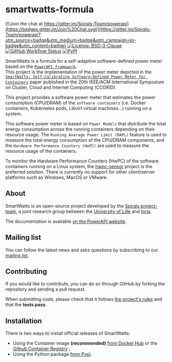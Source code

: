 # smartwatts-formula
[![Join the chat at https://gitter.im/Spirals-Team/powerapi](https://badges.gitter.im/Join%20Chat.svg)](https://gitter.im/Spirals-Team/powerapi?utm_source=badge&utm_medium=badge&utm_campaign=pr-badge&utm_content=badge)
[![License: BSD-3-Clause](https://img.shields.io/pypi/l/smartwatts.svg)](https://opensource.org/licenses/BSD-3-Clause)
[![GitHub Workflow Status](https://img.shields.io/github/actions/workflow/status/powerapi-ng/smartwatts-formula/build.yml)](https://github.com/powerapi-ng/smartwatts-formula/actions/workflows/build.yml)
[![PyPI](https://img.shields.io/pypi/v/smartwatts)](https://pypi.org/project/smartwatts/)

SmartWatts is a formula for a self-adaptive software-defined power meter based on the [`PowerAPI framework`](https://github.com/powerapi-ng/powerapi).  
This project is the implementation of the power meter depicted in the [`SmartWatts: Self-Calibrating Software-Defined Power Meter for Containers`](https://ieeexplore.ieee.org/document/9139675) paper published in the 20th IEEE/ACM International Symposium on Cluster, Cloud and Internet Computing (CCGRID).

This project provides a software power meter that estimates the power consumption (CPU/DRAM) of the `software containers` (i.e. Docker containers, Kubernetes pods, Libvirt virtual machines...) running on a system.  

This software power meter is based on `Power Models` that distribute the total energy consumption across the running containers depending on their resource usage.
The `Running Average Power Limit (RAPL)` feature is used to measure the total energy consumption of the CPU/DRAM components, and the `Hardware Performance Counters (HwPC)` are used to measure the resource usage of the containers.

To monitor the Hardware Performance Counters (HwPC) of the software containers running on a Linux system, the [hwpc-sensor](https://github.com/powerapi-ng/hwpc-sensor) project is the preferred solution.
There is currently no support for other client/server platforms such as Windows, MacOS or VMware.

## About
SmartWatts is an open-source project developed by the [Spirals project-team](https://team.inria.fr/spirals), a joint research group between the [University of Lille](https://www.univ-lille.fr) and [Inria](https://www.inria.fr).

The documentation is available [on the PowerAPI website](https://powerapi.org).

## Mailing list
You can follow the latest news and asks questions by subscribing to our <a href="mailto:sympa@inria.fr?subject=subscribe powerapi">mailing list</a>.

## Contributing
If you would like to contribute, you can do so through GitHub by forking the repository and sending a pull request.

When submitting code, please check that it follows [the project's rules](CONTRIBUTING.md) and that the **tests pass**.

## Installation
There is two ways to install official releases of SmartWatts:
- Using the Container image **(recommended)** [from Docker Hub](https://hub.docker.com/r/powerapi/smartwatts-formula) or the [Github Container Registry](https://github.com/powerapi-ng/smartwatts-formula/pkgs/container/smartwatts) ;
- Using the Python package [from Pypi](https://pypi.org/project/smartwatts/).
